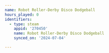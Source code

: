 ```yaml
---
name: Robot Roller-Derby Disco Dodgeball
hours_played: 0
identifiers:
  - type: steam
    appid: '270450'
    name: Robot Roller-Derby Disco Dodgeball
    synced_on: '2024-07-04'

---
```

